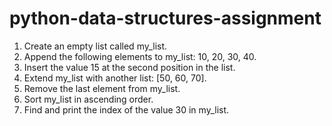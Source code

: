 # python-data-structures-assignment
1. Create an empty list called my_list.
2. Append the following elements to my_list: 10, 20, 30, 40.
3. Insert the value 15 at the second position in the list.
5. Extend my_list with another list: [50, 60, 70].
6. Remove the last element from my_list.
8. Sort my_list in ascending order.
9. Find and print the index of the value 30 in my_list.

